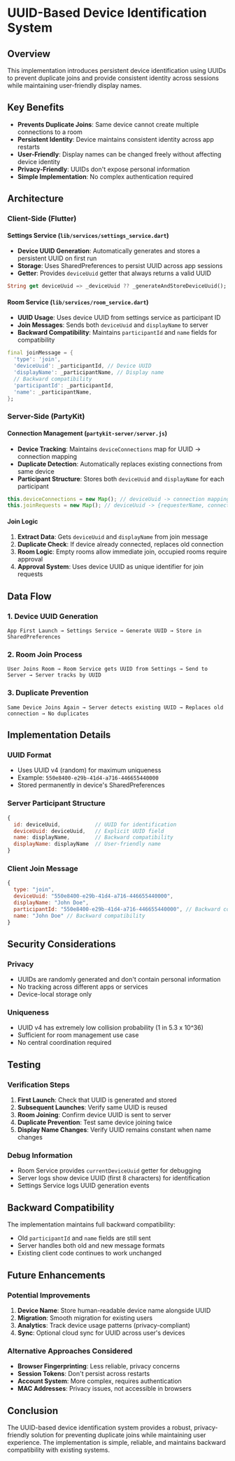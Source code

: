 # UUID-Based Device Identification System

## Overview

This implementation introduces persistent device identification using UUIDs to prevent duplicate joins and provide consistent identity across sessions while maintaining user-friendly display names.

## Key Benefits

- **Prevents Duplicate Joins**: Same device cannot create multiple connections to a room
- **Persistent Identity**: Device maintains consistent identity across app restarts
- **User-Friendly**: Display names can be changed freely without affecting device identity
- **Privacy-Friendly**: UUIDs don't expose personal information
- **Simple Implementation**: No complex authentication required

## Architecture

### Client-Side (Flutter)

#### Settings Service (`lib/services/settings_service.dart`)
- **Device UUID Generation**: Automatically generates and stores a persistent UUID on first run
- **Storage**: Uses SharedPreferences to persist UUID across app sessions
- **Getter**: Provides `deviceUuid` getter that always returns a valid UUID

```dart
String get deviceUuid => _deviceUuid ?? _generateAndStoreDeviceUuid();
```

#### Room Service (`lib/services/room_service.dart`)
- **UUID Usage**: Uses device UUID from settings service as participant ID
- **Join Messages**: Sends both `deviceUuid` and `displayName` to server
- **Backward Compatibility**: Maintains `participantId` and `name` fields for compatibility

```dart
final joinMessage = {
  'type': 'join',
  'deviceUuid': _participantId, // Device UUID
  'displayName': _participantName, // Display name
  // Backward compatibility
  'participantId': _participantId,
  'name': _participantName,
};
```

### Server-Side (PartyKit)

#### Connection Management (`partykit-server/server.js`)
- **Device Tracking**: Maintains `deviceConnections` map for UUID → connection mapping
- **Duplicate Detection**: Automatically replaces existing connections from same device
- **Participant Structure**: Stores both `deviceUuid` and `displayName` for each participant

```javascript
this.deviceConnections = new Map(); // deviceUuid -> connection mapping
this.joinRequests = new Map(); // deviceUuid -> {requesterName, connection, timestamp}
```

#### Join Logic
1. **Extract Data**: Gets `deviceUuid` and `displayName` from join message
2. **Duplicate Check**: If device already connected, replaces old connection
3. **Room Logic**: Empty rooms allow immediate join, occupied rooms require approval
4. **Approval System**: Uses device UUID as unique identifier for join requests

## Data Flow

### 1. Device UUID Generation
```
App First Launch → Settings Service → Generate UUID → Store in SharedPreferences
```

### 2. Room Join Process
```
User Joins Room → Room Service gets UUID from Settings → Send to Server → Server tracks by UUID
```

### 3. Duplicate Prevention
```
Same Device Joins Again → Server detects existing UUID → Replaces old connection → No duplicates
```

## Implementation Details

### UUID Format
- Uses UUID v4 (random) for maximum uniqueness
- Example: `550e8400-e29b-41d4-a716-446655440000`
- Stored permanently in device's SharedPreferences

### Server Participant Structure
```javascript
{
  id: deviceUuid,           // UUID for identification
  deviceUuid: deviceUuid,   // Explicit UUID field
  name: displayName,        // Backward compatibility
  displayName: displayName  // User-friendly name
}
```

### Client Join Message
```javascript
{
  type: "join",
  deviceUuid: "550e8400-e29b-41d4-a716-446655440000",
  displayName: "John Doe",
  participantId: "550e8400-e29b-41d4-a716-446655440000", // Backward compatibility
  name: "John Doe" // Backward compatibility
}
```

## Security Considerations

### Privacy
- UUIDs are randomly generated and don't contain personal information
- No tracking across different apps or services
- Device-local storage only

### Uniqueness
- UUID v4 has extremely low collision probability (1 in 5.3 x 10^36)
- Sufficient for room management use case
- No central coordination required

## Testing

### Verification Steps
1. **First Launch**: Check that UUID is generated and stored
2. **Subsequent Launches**: Verify same UUID is reused
3. **Room Joining**: Confirm device UUID is sent to server
4. **Duplicate Prevention**: Test same device joining twice
5. **Display Name Changes**: Verify UUID remains constant when name changes

### Debug Information
- Room Service provides `currentDeviceUuid` getter for debugging
- Server logs show device UUID (first 8 characters) for identification
- Settings Service logs UUID generation events

## Backward Compatibility

The implementation maintains full backward compatibility:
- Old `participantId` and `name` fields are still sent
- Server handles both old and new message formats
- Existing client code continues to work unchanged

## Future Enhancements

### Potential Improvements
1. **Device Name**: Store human-readable device name alongside UUID
2. **Migration**: Smooth migration for existing users
3. **Analytics**: Track device usage patterns (privacy-compliant)
4. **Sync**: Optional cloud sync for UUID across user's devices

### Alternative Approaches Considered
- **Browser Fingerprinting**: Less reliable, privacy concerns
- **Session Tokens**: Don't persist across restarts
- **Account System**: More complex, requires authentication
- **MAC Addresses**: Privacy issues, not accessible in browsers

## Conclusion

The UUID-based device identification system provides a robust, privacy-friendly solution for preventing duplicate joins while maintaining user experience. The implementation is simple, reliable, and maintains backward compatibility with existing systems. 